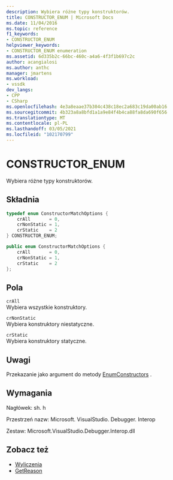 ```yaml
---
description: Wybiera różne typy konstruktorów.
title: CONSTRUCTOR_ENUM | Microsoft Docs
ms.date: 11/04/2016
ms.topic: reference
f1_keywords:
- CONSTRUCTOR_ENUM
helpviewer_keywords:
- CONSTRUCTOR_ENUM enumeration
ms.assetid: 6d335b2c-66bc-460c-a4a6-4f3f1b697c2c
author: acangialosi
ms.author: anthc
manager: jmartens
ms.workload:
- vssdk
dev_langs:
- CPP
- CSharp
ms.openlocfilehash: 4e3a8eaae37b304c438c18ec2a683c19da00ab16
ms.sourcegitcommit: 4b323a8a8bfd1a1a9e84f4b4ca88fa8da690f656
ms.translationtype: MT
ms.contentlocale: pl-PL
ms.lasthandoff: 03/05/2021
ms.locfileid: "102170799"
---
```

# <a name="constructor_enum"></a>CONSTRUCTOR_ENUM
Wybiera różne typy konstruktorów.

## <a name="syntax"></a>Składnia

```cpp
typedef enum ConstructorMatchOptions {
    crAll       = 0,
    crNonStatic = 1,
    crStatic    = 2
} CONSTRUCTOR_ENUM;
```

```csharp
public enum ConstructorMatchOptions {
    crAll       = 0,
    crNonStatic = 1,
    crStatic    = 2
};
```

## <a name="fields"></a>Pola
`crAll`\
Wybiera wszystkie konstruktory.

`crNonStatic`\
Wybiera konstruktory niestatyczne.

`crStatic`\
Wybiera konstruktory statyczne.

## <a name="remarks"></a>Uwagi
Przekazanie jako argument do metody [EnumConstructors](../../../extensibility/debugger/reference/idebugclassfield-enumconstructors.md) .

## <a name="requirements"></a>Wymagania
Nagłówek: sh. h

Przestrzeń nazw: Microsoft. VisualStudio. Debugger. Interop

Zestaw: Microsoft.VisualStudio.Debugger.Interop.dll

## <a name="see-also"></a>Zobacz też
- [Wyliczenia](../../../extensibility/debugger/reference/enumerations-visual-studio-debugging.md)
- [GetReason](../../../extensibility/debugger/reference/idebugcanstopevent2-getreason.md)
